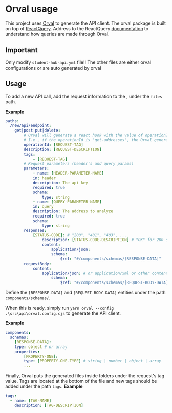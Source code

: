 # Orval usage

This project uses [Orval](https://v5.orval.dev/quick-start) to generate the API client. The orval package is built on top of [ReactQuery](https://tanstack.com/query/v3/docs/react/quick-start).
Address to the ReactQuery [documentation](https://tanstack.com/query/v3/docs/react/guides/queries) to understand how queries are made through Orval.

## Important

Only modify `student-hub-api.yml` file!!
The other files are either orval configurations or are auto generated by orval

## Usage

To add a new API call, add the request information to the , under the `files` path.

**Example**

```yml
paths:
  /new/api/endpoint:
    get|post|put|delete:
        # Orval will generate a react hook with the value of operationId in camel notation.
        # I.e., if the operationId is 'get-addresses', the Orval generated hook available on react code will be getAddresses()
        operationId: [REQUEST-TAG]
        description: [REQUEST-DESCRIPTION]
        tags:
            - [REQUEST-TAG]
        # Request parameters (header's and query params)
        parameters:
            - name: [HEADER-PARAMETER-NAME]
            in: header
            description: The api key
            required: true
            schema:
                type: string
            - name: [QUERY-PARAMETER-NAME]
            in: query
            description: The address to analyze
            required: true
            schema:
                type: string
        responses:
            [STATUS-CODE]: # "200", "401", "403", ...
                description: [STATUS-CODE-DESCRIPTION] # "OK" for 200 status code, for example
                content:
                    application/json:
                    schema:
                        $ref: "#/components/schemas/[RESPONSE-DATA]"
        requestBody:
            content:
                application/json: # or application/xml or other content type
                    schema:
                        $ref: "#/components/schemas/[REQUEST-BODY-DATA]"

```

Define the `[RESPONSE-DATA]` and `[REQUEST-BODY-DATA]` entities under the path `components/schemas/`.

When this is ready, simply run `yarn orval --config .\src\api\orval.config.cjs` to generate the API client.

**Example**

```yml
components:
  schemas:
    [RESPONSE-DATA]:
    type: object # or array
    properties:
        [PROPERTY-ONE]:
        type: [PROPERTY-ONE-TYPE] # string | number | object | array
        ...
```

Finally, Orval puts the generated files inside folders under the request's tag value.
Tags are located at the bottom of the file and new tags should be added under the path `tags`.
**Example**

```yml
tags:
  - name: [TAG-NAME]
    description: [TAG-DESCRIPTION]
```
